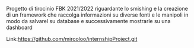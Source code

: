 Progetto di tirocinio FBK 2021/2022 riguardante lo smishing e la creazione di un framework che raccolga informazioni su diverse fonti e le manipoli in modo da salvarel su database e successivamente mostrarle su una dashboard



Link:https://github.com/mircoloo/internshipProject.git
